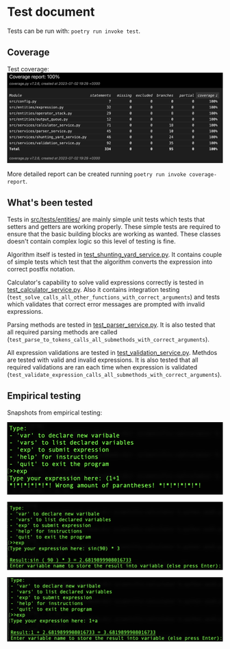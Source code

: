 # Test document

Tests can be run with: `poetry run invoke test`.  

## Coverage
Test coverage:  
![alt text](images/coverage.png)
  
More detailed report can be created running `poetry run invoke coverage-report`.  

## What's been tested
Tests in [src/tests/entities/](../src/tests/entities) are mainly simple unit tests which tests that setters and getters are working properly. These simple tests are required to ensure that the basic building blocks are working as wanted. These classes doesn't contain complex logic so this level of testing is fine.  

Algorithm itself is tested in [test_shunting_yard_service.py](../src/tests/services/test_shunting_yard_service.py). It contains couple of simple tests which test that the algorithm converts the expression into correct postfix notation.

Calculator's capability to solve valid expressions correctly is tested in [test_calculator_service.py](../src/tests/services/test_calculator_service.py). Also it contains integration testing (`test_solve_calls_all_other_functions_with_correct_arguments`) and tests which validates that correct error messages are prompted with invalid expressions.  

Parsing methods are tested in [test_parser_service.py](../src/tests/services/test_parser_service.py). It is also tested that all required parsing methods are called (`test_parse_to_tokens_calls_all_submethods_with_correct_arguments`).  

All expression validations are tested in [test_validation_service.py](../src/tests/services/test_validation_service.py). Methdos are tested with valid and invalid expressions. It is also tested that all required validations are ran each time when expression is validated (`test_validate_expression_calls_all_submethods_with_correct_arguments`).

## Empirical testing

Snapshots from empirical testing:

![alt text](images/test1.png)  

![alt text](images/test2.png)  

![alt text](images/test3.png)  